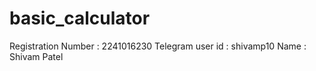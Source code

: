 # basic_calculator
Registration Number : 2241016230
Telegram user id : shivamp10
Name : Shivam Patel
